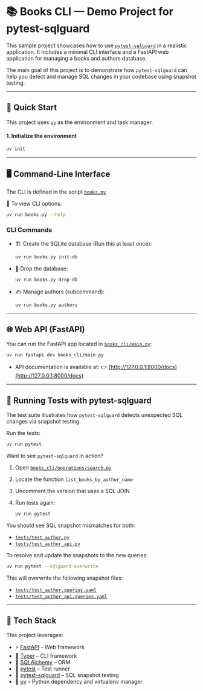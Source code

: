# 📚 Books CLI — Demo Project for pytest-sqlguard

This sample project showcases how to use [`pytest-sqlguard`](https://pypi.org/project/pytest-sqlguard/) in a realistic application. It includes a minimal CLI interface and a FastAPI web application for managing a books and authors database.

The main goal of this project is to demonstrate how `pytest-sqlguard` can help you detect and manage SQL changes in your codebase using snapshot testing.

---

## 🚀 Quick Start

This project uses [`uv`](https://docs.astral.sh/uv/) as the environment and task manager.

#### 1. Initialize the environment

```bash
uv init
```

---

## 🖥️ Command-Line Interface

The CLI is defined in the script [`books.py`](./books.py).

📌 To view CLI options:

```bash
uv run books.py --help
```

### CLI Commands

- 🏗️ Create the SQLite database (Run this at least once):

  ```bash
  uv run books.py init-db
  ```

- 🧹 Drop the database:

  ```bash
  uv run books.py drop-db
  ```

- ✍️ Manage authors (subcommand):

  ```bash
  uv run books.py authors
  ```

---

## 🌐 Web API (FastAPI)

You can run the FastAPI app located in [`books_cli/main.py`](./books_cli/main.py):

```bash
uv run fastapi dev books_cli/main.py
```

- API documentation is available at:
  👉 [http://127.0.0.1:8000/docs](http://127.0.0.1:8000/docs)

---

## 🧪 Running Tests with pytest-sqlguard

The test suite illustrates how `pytest-sqlguard` detects unexpected SQL changes via snapshot testing.

Run the tests:

```bash
uv run pytest
```

Want to see `pytest-sqlguard` in action?

1. Open [`books_cli/operations/search.py`](./books_cli/operations/search.py)
2. Locate the function `list_books_by_author_name`
3. Uncomment the version that uses a SQL JOIN
4. Run tests again:

   ```bash
   uv run pytest
   ```

You should see SQL snapshot mismatches for both:

- [`tests/test_author.py`](./tests/test_author.py)
- [`tests/test_author_api.py`](./tests/test_author_api.py)

To resolve and update the snapshots to the new queries:

```bash
uv run pytest --sqlguard-overwrite
```

This will overwrite the following snapshot files:

- [`tests/test_author.queries.yaml`](./tests/test_author.queries.yaml)
- [`tests/test_author_api.queries.yaml`](./tests/test_author_api.queries.yaml)

---

## 🧰 Tech Stack

This project leverages:

- ⚡️ [FastAPI](https://fastapi.tiangolo.com/) – Web framework
- 🐍 [Typer](https://typer.tiangolo.com/) – CLI framework
- 🐘 [SQLAlchemy](https://www.sqlalchemy.org/) – ORM
- 🔎 [pytest](https://docs.pytest.org/en/stable/) – Test runner
- 🔐 [pytest-sqlguard](https://pypi.org/project/pytest-sqlguard/) – SQL snapshot testing
- 🚀 [uv](https://docs.astral.sh/uv/) – Python dependency and virtualenv manager
